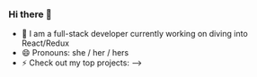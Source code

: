 ### Hi there 👋


- 🌱 I am a full-stack developer currently working on diving into React/Redux
- 😄 Pronouns: she / her / hers
- ⚡ Check out my top projects:
-->
